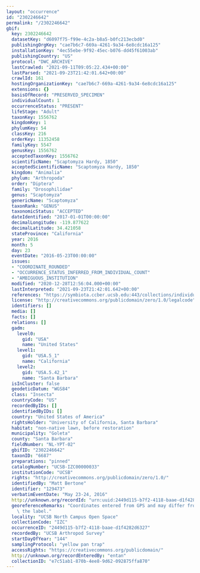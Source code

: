 ```yaml
---
layout: "occurrence"
id: "2302246642"
permalink: "/2302246642"
gbif:
  key: 2302246642
  datasetKey: "d6097f75-f99e-4c2a-b8a5-b0fc213ecbd0"
  publishingOrgKey: "cae7b6c7-669a-4261-9a34-6e8cdc16a125"
  installationKey: "4ec55ebe-9f92-45ec-b076-dd45f61003ab"
  publishingCountry: "US"
  protocol: "DWC_ARCHIVE"
  lastCrawled: "2021-09-11T09:05:22.434+00:00"
  lastParsed: "2021-09-23T21:42:01.642+00:00"
  crawlId: 161
  hostingOrganizationKey: "cae7b6c7-669a-4261-9a34-6e8cdc16a125"
  extensions: {}
  basisOfRecord: "PRESERVED_SPECIMEN"
  individualCount: 1
  occurrenceStatus: "PRESENT"
  lifeStage: "Adult"
  taxonKey: 1556762
  kingdomKey: 1
  phylumKey: 54
  classKey: 216
  orderKey: 11352458
  familyKey: 5547
  genusKey: 1556762
  acceptedTaxonKey: 1556762
  scientificName: "Scaptomyza Hardy, 1850"
  acceptedScientificName: "Scaptomyza Hardy, 1850"
  kingdom: "Animalia"
  phylum: "Arthropoda"
  order: "Diptera"
  family: "Drosophilidae"
  genus: "Scaptomyza"
  genericName: "Scaptomyza"
  taxonRank: "GENUS"
  taxonomicStatus: "ACCEPTED"
  dateIdentified: "2017-01-01T00:00:00"
  decimalLongitude: -119.877622
  decimalLatitude: 34.421058
  stateProvince: "California"
  year: 2016
  month: 5
  day: 23
  eventDate: "2016-05-23T00:00:00"
  issues:
  - "COORDINATE_ROUNDED"
  - "OCCURRENCE_STATUS_INFERRED_FROM_INDIVIDUAL_COUNT"
  - "AMBIGUOUS_INSTITUTION"
  modified: "2020-12-28T12:56:04.000+00:00"
  lastInterpreted: "2021-09-23T21:42:01.642+00:00"
  references: "https://symbiota.ccber.ucsb.edu:443/collections/individual/index.php?occid=129473"
  license: "http://creativecommons.org/publicdomain/zero/1.0/legalcode"
  identifiers: []
  media: []
  facts: []
  relations: []
  gadm:
    level0:
      gid: "USA"
      name: "United States"
    level1:
      gid: "USA.5_1"
      name: "California"
    level2:
      gid: "USA.5.42_1"
      name: "Santa Barbara"
  isInCluster: false
  geodeticDatum: "WGS84"
  class: "Insecta"
  countryCode: "US"
  recordedByIDs: []
  identifiedByIDs: []
  country: "United States of America"
  rightsHolder: "University of California, Santa Barbara"
  habitat: "non-native lawn, before restoration"
  municipality: "Goleta"
  county: "Santa Barbara"
  fieldNumber: "NL-YPT-02"
  gbifID: "2302246642"
  taxonID: "6687"
  preparations: "pinned"
  catalogNumber: "UCSB-IZC00000033"
  institutionCode: "UCSB"
  rights: "http://creativecommons.org/publicdomain/zero/1.0/"
  identifiedBy: "Matt Bertone"
  identifier: "129473"
  verbatimEventDate: "May 23-24, 2016"
  http://unknown.org/recordId: "urn:uuid:2449d115-b7f2-4118-baae-d1f4282d6327"
  georeferenceRemarks: "Coordinates entered from GPS and may differ from what is on\
    \ the label."
  locality: "UCSB North Campus Open Space"
  collectionCode: "IZC"
  occurrenceID: "2449d115-b7f2-4118-baae-d1f4282d6327"
  recordedBy: "UCSB Arthropod Survey"
  startDayOfYear: "144"
  samplingProtocol: "yellow pan trap"
  accessRights: "https://creativecommons.org/publicdomain/"
  http://unknown.org/recordEnteredBy: "entan"
  collectionID: "e7c51ab1-870b-4ee8-9d62-092875ffa870"
---
```

